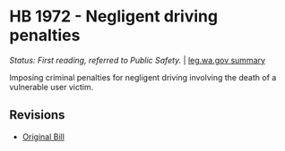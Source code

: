 # HB 1972 - Negligent driving penalties
*Status: First reading, referred to Public Safety.* | [leg.wa.gov summary](https://app.leg.wa.gov/billsummary?BillNumber=1972&Year=2021)

Imposing criminal penalties for negligent driving involving the death of a vulnerable user victim.

## Revisions
* [Original Bill](1/)